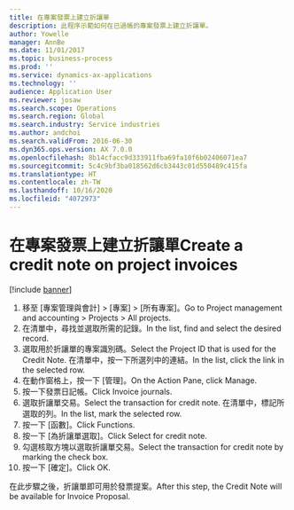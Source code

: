 ```yaml
---
title: 在專案發票上建立折讓單
description: 此程序示範如何在已過帳的專案發票上建立折讓單。
author: Yowelle
manager: AnnBe
ms.date: 11/01/2017
ms.topic: business-process
ms.prod: ''
ms.service: dynamics-ax-applications
ms.technology: ''
audience: Application User
ms.reviewer: josaw
ms.search.scope: Operations
ms.search.region: Global
ms.search.industry: Service industries
ms.author: andchoi
ms.search.validFrom: 2016-06-30
ms.dyn365.ops.version: AX 7.0.0
ms.openlocfilehash: 8b14cfacc9d333911fba69fa10f6b02406071ea7
ms.sourcegitcommit: 5c4c9bf3ba018562d6cb3443c01d550489c415fa
ms.translationtype: HT
ms.contentlocale: zh-TW
ms.lasthandoff: 10/16/2020
ms.locfileid: "4072973"
---
```

# <a name="create-a-credit-note-on-project-invoices"></a><span data-ttu-id="a2a7e-103">在專案發票上建立折讓單</span><span class="sxs-lookup"><span data-stu-id="a2a7e-103">Create a credit note on project invoices</span></span>

[!include [banner](../../includes/banner.md)]

1. <span data-ttu-id="a2a7e-104">移至 [專案管理與會計] > [專案] > [所有專案]。</span><span class="sxs-lookup"><span data-stu-id="a2a7e-104">Go to Project management and accounting > Projects > All projects.</span></span> 
2. <span data-ttu-id="a2a7e-105">在清單中，尋找並選取所需的記錄。</span><span class="sxs-lookup"><span data-stu-id="a2a7e-105">In the list, find and select the desired record.</span></span> 
3. <span data-ttu-id="a2a7e-106">選取用於折讓單的專案識別碼。</span><span class="sxs-lookup"><span data-stu-id="a2a7e-106">Select the Project ID that is used for the Credit Note.</span></span> <span data-ttu-id="a2a7e-107">在清單中，按一下所選列中的連結。</span><span class="sxs-lookup"><span data-stu-id="a2a7e-107">In the list, click the link in the selected row.</span></span> 
4. <span data-ttu-id="a2a7e-108">在動作窗格上，按一下 [管理]。</span><span class="sxs-lookup"><span data-stu-id="a2a7e-108">On the Action Pane, click Manage.</span></span> 
5. <span data-ttu-id="a2a7e-109">按一下發票日記帳。</span><span class="sxs-lookup"><span data-stu-id="a2a7e-109">Click Invoice journals.</span></span> 
6. <span data-ttu-id="a2a7e-110">選取折讓單交易。</span><span class="sxs-lookup"><span data-stu-id="a2a7e-110">Select the transaction for credit note.</span></span> <span data-ttu-id="a2a7e-111">在清單中，標記所選取的列。</span><span class="sxs-lookup"><span data-stu-id="a2a7e-111">In the list, mark the selected row.</span></span> 
7. <span data-ttu-id="a2a7e-112">按一下 [函數]。</span><span class="sxs-lookup"><span data-stu-id="a2a7e-112">Click Functions.</span></span> 
8. <span data-ttu-id="a2a7e-113">按一下 [為折讓單選取]。</span><span class="sxs-lookup"><span data-stu-id="a2a7e-113">Click Select for credit note.</span></span> 
9. <span data-ttu-id="a2a7e-114">勾選核取方塊以選取折讓單交易。</span><span class="sxs-lookup"><span data-stu-id="a2a7e-114">Select the transaction for credit note by marking the check box.</span></span>
10. <span data-ttu-id="a2a7e-115">按一下 [確定]。</span><span class="sxs-lookup"><span data-stu-id="a2a7e-115">Click OK.</span></span> 

<span data-ttu-id="a2a7e-116">在此步驟之後，折讓單即可用於發票提案。</span><span class="sxs-lookup"><span data-stu-id="a2a7e-116">After this step, the Credit Note will be available for Invoice Proposal.</span></span>
